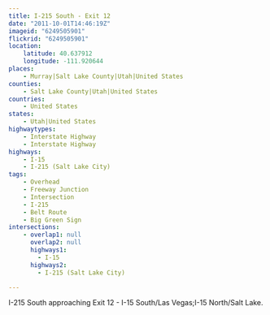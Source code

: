 ```yaml
---
title: I-215 South - Exit 12
date: "2011-10-01T14:46:19Z"
imageid: "6249505901"
flickrid: "6249505901"
location:
    latitude: 40.637912
    longitude: -111.920644
places:
    - Murray|Salt Lake County|Utah|United States
counties:
    - Salt Lake County|Utah|United States
countries:
    - United States
states:
    - Utah|United States
highwaytypes:
    - Interstate Highway
    - Interstate Highway
highways:
    - I-15
    - I-215 (Salt Lake City)
tags:
    - Overhead
    - Freeway Junction
    - Intersection
    - I-215
    - Belt Route
    - Big Green Sign
intersections:
    - overlap1: null
      overlap2: null
      highways1:
        - I-15
      highways2:
        - I-215 (Salt Lake City)

---
```

I-215 South approaching Exit 12 - I-15 South/Las Vegas;I-15 North/Salt Lake.